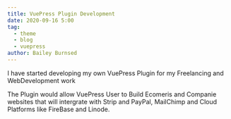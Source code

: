 ```yaml
---
title: VuePress Plugin Development
date: 2020-09-16 5:00
tag:
  - theme
  - blog
  - vuepress
author: Bailey Burnsed
---
```


I have started developing my own VuePress Plugin for my Freelancing and WebDevelopment work

The Plugin would allow VuePress User to Build Ecomeris and Companie websites that will intergrate with Strip and PayPal, MailChimp and Cloud Platforms like 
FireBase and Linode.